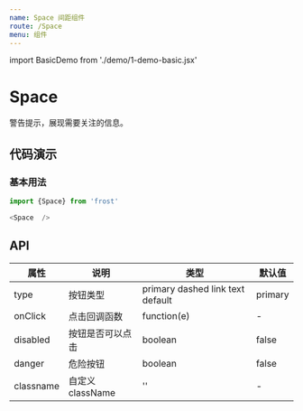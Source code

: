 ```yaml
---
name: Space 间距组件
route: /Space
menu: 组件
---
```


import BasicDemo from './demo/1-demo-basic.jsx'

# Space

警告提示，展现需要关注的信息。

## 代码演示

<Playground>
    <BasicDemo />
</Playground>

### 基本用法
```javascript
import {Space} from 'frost'

<Space  />
```


## API

| 属性 | 说明     | 类型                                         | 默认值 |
| ---- | -------- | -------------------------------------------- | ------ |
| type | 按钮类型 | primary  dashed  link  text  default | primary |
| onClick | 点击回调函数 | function(e) | - |
| disabled | 按钮是否可以点击 | boolean | false |
| danger | 危险按钮 | boolean | false |
| classname | 自定义className | '' | - |
